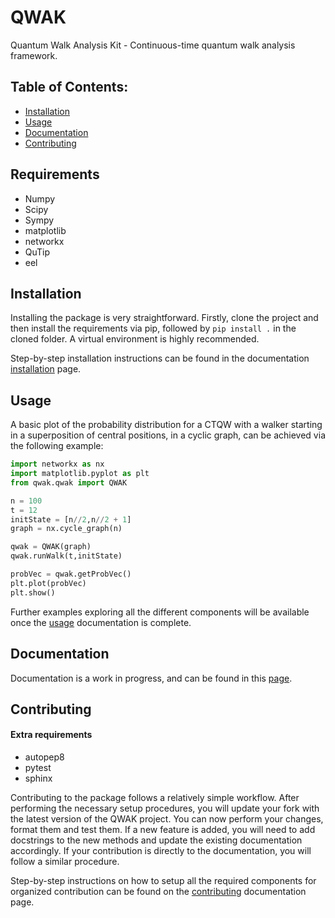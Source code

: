 # QWAK
Quantum Walk Analysis Kit - Continuous-time quantum walk analysis framework.



## Table of Contents:

- [Installation](#installation)
- [Usage](#usage)
- [Documentation](#documentation)
- [Contributing](#contributing)

## Requirements
- Numpy
- Scipy
- Sympy
- matplotlib
- networkx
- QuTip
- eel

## Installation

Installing the package is very straightforward. Firstly, clone the project and then install the requirements via pip, followed by `pip install .` in the cloned folder. A virtual environment is highly recommended.

Step-by-step installation instructions can be found in the documentation [installation](https://jaimepsantos.github.io/QWAK/installation.html) page.



## Usage
A basic plot of the probability distribution for a CTQW with a walker starting in a superposition of central positions, in a cyclic graph, can be achieved via the following example:
```python
import networkx as nx
import matplotlib.pyplot as plt
from qwak.qwak import QWAK

n = 100
t = 12
initState = [n//2,n//2 + 1]
graph = nx.cycle_graph(n)

qwak = QWAK(graph)
qwak.runWalk(t,initState)

probVec = qwak.getProbVec()
plt.plot(probVec)
plt.show()
```
Further examples exploring all the different components will be available once the [usage](https://jaimepsantos.github.io/QWAK/usage.html) documentation is complete.

## Documentation
Documentation is a work in progress, and can be found in this [page](https://jaimepsantos.github.io/QWAK/).

## Contributing

#### Extra requirements
- autopep8
- pytest
- sphinx

Contributing to the package follows a relatively simple workflow. After performing the necessary setup procedures, 
you will update your fork with the latest version of the QWAK project. You can now perform your changes, format 
them and test them. If a new feature is added, you will need to add docstrings to the new methods and update the
existing documentation accordingly. If your contribution is directly to the documentation, you will follow a similar procedure.

Step-by-step instructions on how to setup all the required components for organized contribution can be found
on the [contributing](https://jaimepsantos.github.io/QWAK/contributing.html) documentation page.
